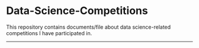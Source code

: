 # Data-Science-Competitions
This repository contains documents/file about data science-related competitions I have participated in.

---
